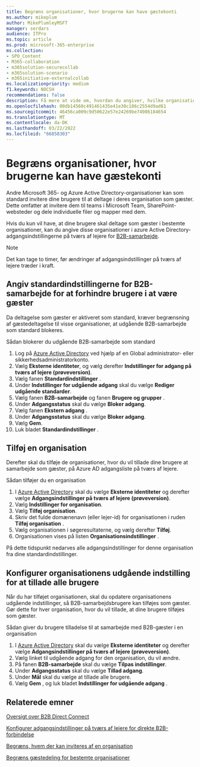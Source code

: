 ```yaml
---
title: Begræns organisationer, hvor brugerne kan have gæstekonti
ms.author: mikeplum
author: MikePlumleyMSFT
manager: serdars
audience: ITPro
ms.topic: article
ms.prod: microsoft-365-enterprise
ms.collection:
- SPO_Content
- M365-collaboration
- m365solution-securecollab
- m365solution-scenario
- m365initiative-externalcollab
ms.localizationpriority: medium
f1.keywords: NOCSH
recommendations: false
description: Få mere at vide om, hvordan du angiver, hvilke organisationer dine brugere kan have gæstekonti i.
ms.openlocfilehash: 00db14560c491461435e41e30c106c2554d9ad61
ms.sourcegitcommit: 46456ca009c9d50622e57e24269be74986184654
ms.translationtype: MT
ms.contentlocale: da-DK
ms.lasthandoff: 03/22/2022
ms.locfileid: "66858303"
---
```

# <a name="limit-organizations-where-users-can-have-guest-accounts"></a>Begræns organisationer, hvor brugerne kan have gæstekonti

Andre Microsoft 365- og Azure Active Directory-organisationer kan som standard invitere dine brugere til at deltage i deres organisation som gæster. Dette omfatter at invitere dem til teams i Microsoft Team, SharePoint-websteder og dele individuelle filer og mapper med dem.

Hvis du kun vil have, at dine brugere skal deltage som gæster i bestemte organisationer, kan du angive disse organisationer i azure Active Directory-adgangsindstillingerne på tværs af lejere for [B2B-samarbejde](/azure/active-directory/external-identities/what-is-b2b).

> [!NOTE]
> Det kan tage to timer, før ændringer af adgangsindstillinger på tværs af lejere træder i kraft.

## <a name="set-the-default-b2b-collaboration-settings-to-block-users-from-being-guests"></a>Angiv standardindstillingerne for B2B-samarbejde for at forhindre brugere i at være gæster

Da deltagelse som gæster er aktiveret som standard, kræver begrænsning af gæstedeltagelse til visse organisationer, at udgående B2B-samarbejde som standard blokeres.

Sådan blokerer du udgående B2B-samarbejde som standard
1. Log på [Azure Active Directory](https://aad.portal.azure.com) ved hjælp af en Global administrator- eller sikkerhedsadministratorkonto.
1. Vælg **Eksterne identiteter**, og vælg derefter **Indstillinger for adgang på tværs af lejere (prøveversion)**.
1. Vælg fanen **Standardindstillinger** .
1. Under **Indstillinger for udgående adgang** skal du vælge **Rediger udgående standarder**.
1. Vælg fanen **B2B-samarbejde** og fanen **Brugere og grupper** .
1. Under **Adgangsstatus** skal du vælge **Bloker adgang**.
1. Vælg fanen **Ekstern adgang** .
1. Under **Adgangsstatus** skal du vælge **Bloker adgang**.
1. Vælg **Gem**.
1. Luk bladet **Standardindstillinger** .

## <a name="add-an-organization"></a>Tilføj en organisation

Derefter skal du tilføje de organisationer, hvor du vil tillade dine brugere at samarbejde som gæster, på Azure AD adgangsliste på tværs af lejere.

Sådan tilføjer du en organisation
1. I [Azure Active Directory](https://aad.portal.azure.com) skal du vælge **Eksterne identiteter** og derefter vælge **Adgangsindstillinger på tværs af lejere (prøveversion)**.
1. Vælg **Indstillinger for organisation**.
1. Vælg **Tilføj organisation**.
1. Skriv det fulde domænenavn (eller lejer-id) for organisationen i ruden **Tilføj organisation** .
1. Vælg organisationen i søgeresultaterne, og vælg derefter **Tilføj**.
1. Organisationen vises på listen **Organisationsindstillinger** .

På dette tidspunkt nedarves alle adgangsindstillinger for denne organisation fra dine standardindstillinger.

## <a name="configure-the-organizations-outbound-setting-to-allow-all-users"></a>Konfigurer organisationens udgående indstilling for at tillade alle brugere

Når du har tilføjet organisationen, skal du opdatere organisationens udgående indstillinger, så B2B-samarbejdsbrugere kan tilføjes som gæster. Gør dette for hver organisation, hvor du vil tillade, at dine brugere tilføjes som gæster.

Sådan giver du brugere tilladelse til at samarbejde med B2B-gæster i en organisation
1. I [Azure Active Directory](https://aad.portal.azure.com) skal du vælge **Eksterne identiteter** og derefter vælge **Adgangsindstillinger på tværs af lejere (prøveversion)**.
1. Vælg linket til udgående adgang for den organisation, du vil ændre.
1. På fanen **B2B-samarbejde** skal du vælge **Tilpas indstillinger**.
1. Under **Adgangsstatus** skal du vælge **Tillad adgang**.
1. Under **Mål** skal du vælge at tillade alle brugere.
1. Vælg **Gem** , og luk bladet **Indstillinger for udgående adgang** .

## <a name="related-topics"></a>Relaterede emner

[Oversigt over B2B Direct Connect](/azure/active-directory/external-identities/b2b-direct-connect-overview)

[Konfigurer adgangsindstillinger på tværs af lejere for direkte B2B-forbindelse](/azure/active-directory/external-identities/cross-tenant-access-settings-b2b-direct-connect)

[Begræns, hvem der kan inviteres af en organisation](limit-invitations-from-specific-organization.md)

[Begræns gæstedeling for bestemte organisationer](limit-guest-sharing-to-specific-organization.md)